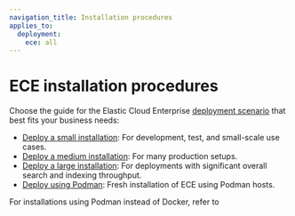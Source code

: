```yaml
---
navigation_title: Installation procedures
applies_to:
  deployment:
    ece: all
---
```


# ECE installation procedures

Choose the guide for the Elastic Cloud Enterprise [deployment scenario](/deploy-manage/deploy/cloud-enterprise/identify-deployment-scenario.md) that best fits your business needs:

* [Deploy a small installation](deploy-small-installation.md): For development, test, and small-scale use cases.
* [Deploy a medium installation](deploy-medium-installation.md): For many production setups.
* [Deploy a large installation](deploy-large-installation.md): For deployments with significant overall search and indexing throughput.
* [Deploy using Podman](fresh-installation-of-ece-using-podman-hosts.md): Fresh installation of ECE using Podman hosts.

For installations using Podman instead of Docker, refer to [](./fresh-installation-of-ece-using-podman-hosts.md)
